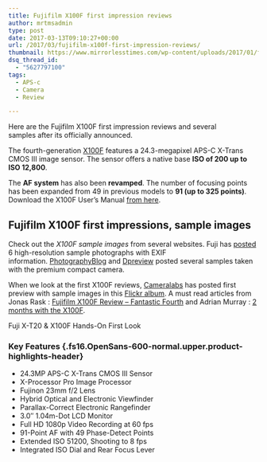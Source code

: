 ```yaml
---
title: Fujifilm X100F first impression reviews
author: mrtmsadmin
type: post
date: 2017-03-13T09:10:27+00:00
url: /2017/03/fujifilm-x100f-first-impression-reviews/
thumbnail: https://www.mirrorlesstimes.com/wp-content/uploads/2017/01/fujifilm-x100f-front.jpg
dsq_thread_id:
  - "5627797100"
tags:
  - APS-c
  - Camera
  - Review

---
```

Here are the Fujifilm X100F first impression reviews and several samples after its officially announced.

The fourth-generation [X100F][1] features a 24.3-megapixel APS-C X-Trans CMOS III image sensor. The sensor offers a native base **ISO of 200 up to ISO 12,800**.

The **AF system** has also been **revamped**. The number of focusing points has been expanded from 49 in previous models to **91 (up to 325 points)**. Download the X100F User’s Manual <a title="" href="http://fujifilm-dsc.com/en-int/manual/x100f/" target="_blank" rel="nofollow">from here</a>.<!--more-->

## Fujifilm X100F first impressions, sample images

Check out the _X100F sample images_ from several websites. Fuji has <a href="http://www.fujifilm.com/products/digital_cameras/x/fujifilm_x100f/sample_images/" target="_blank" rel="nofollow">posted</a> 6 high-resolution sample photographs with EXIF information. <a href="http://www.photographyblog.com/previews/fujifilm_x100f_photos/" target="_blank" rel="nofollow">PhotographyBlog</a> and <a href="https://www.dpreview.com/samples/5006874527/fujifilm-x100f-pre-production-sample-gallery" target="_blank" rel="nofollow">Dpreview</a> posted several samples taken with the premium compact camera.

When we look at the first X100F reviews, <a href="http://www.cameralabs.com/reviews/Fujifilm_X100F/" target="_blank" rel="nofollow">Cameralabs</a> has posted first preview with sample images in this <a href="https://www.flickr.com/photos/cameralabs/albums/72157679309986266" target="_blank" rel="nofollow">Flickr album</a>. A must read articles from Jonas Rask : <a href="https://jonasraskphotography.com/2017/01/19/the-fujifilm-x100f-review-fantastic-fourth/" target="_blank" rel="nofollow">Fujifilm X100F Review – Fantastic Fourth</a> and Adrian Murray : <a href="https://adriancmurray.com/photography/two-months-with-the-x100f/" target="_blank" rel="nofollow">2 months with the X100F</a>.

Fuji X-T20 & X100F Hands-On First Look



### Key Features {.fs16.OpenSans-600-normal.upper.product-highlights-header}

<ul data-selenium="highlightList">
  <li>
    24.3MP APS-C X-Trans CMOS III Sensor
  </li>
  <li>
    X-Processor Pro Image Processor
  </li>
  <li>
    Fujinon 23mm f/2 Lens
  </li>
  <li>
    Hybrid Optical and Electronic Viewfinder
  </li>
  <li>
    Parallax-Correct Electronic Rangefinder
  </li>
  <li>
    3.0&#8243; 1.04m-Dot LCD Monitor
  </li>
  <li>
    Full HD 1080p Video Recording at 60 fps
  </li>
  <li>
    91-Point AF with 49 Phase-Detect Points
  </li>
  <li>
    Extended ISO 51200, Shooting to 8 fps
  </li>
  <li>
    Integrated ISO Dial and Rear Focus Lever
  </li>
</ul>

 [1]: https://www.mirrorlesstimes.com/2017/01/fujifilm-x100f/